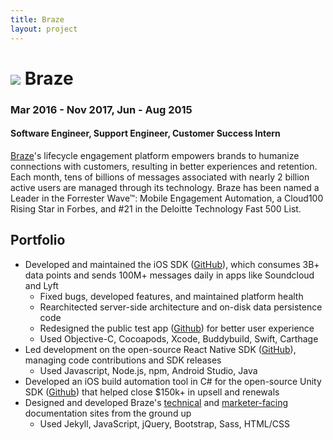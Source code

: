 ```yaml
---
title: Braze
layout: project
---
```

# ![][8] Braze
### Mar 2016 - Nov 2017, Jun - Aug 2015
#### Software Engineer, Support Engineer, Customer Success Intern

[Braze][1]'s lifecycle engagement platform empowers brands to humanize connections with customers, resulting in better experiences and retention. Each month, tens of billions of messages associated with nearly 2 billion active users are managed through its technology. Braze has been named a Leader in the Forrester Wave™: Mobile Engagement Automation, a Cloud100 Rising Star in Forbes, and #21 in the Deloitte Technology Fast 500 List.

## Portfolio

- Developed and maintained the iOS SDK ([GitHub][2]), which consumes 3B+ data points and sends 100M+ messages daily in apps like Soundcloud and Lyft
  - Fixed bugs, developed features, and maintained platform health
  - Rearchitected server-side architecture and on-disk data persistence code
  - Redesigned the public test app ([Github][7]) for better user experience
  - Used Objective-C, Cocoapods, Xcode, Buddybuild, Swift, Carthage
- Led development on the open-source React Native SDK ([GitHub][3]), managing code contributions and SDK releases
  - Used Javascript, Node.js, npm, Android Studio, Java
- Developed an iOS build automation tool in C# for the open-source Unity SDK ([Github][4]) that helped close $150k+ in upsell and renewals
- Designed and developed Braze's [technical][5] and [marketer-facing][6] documentation sites from the ground up
  - Used Jekyll, JavaScript, jQuery, Bootstrap, Sass, HTML/CSS

[1]: https://www.braze.com/
[2]: https://github.com/Appboy/appboy-ios-sdk
[3]: https://github.com/Appboy/appboy-react-sdk
[4]: https://github.com/Appboy/appboy-unity-sdk
[5]: https://www.braze.com/documentation/Platform_Wide/
[6]: https://www.braze.com/academy/Getting_Started
[7]: https://github.com/Appboy/appboy-ios-sdk/tree/master/Example
[8]: /assets/images/braze-logo.jpg

